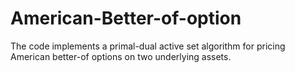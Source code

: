 # American-Better-of-option
The code implements a primal-dual active set algorithm for pricing American better-of options on two underlying assets.
